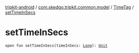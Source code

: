 [tripkit-android](../../index.md) / [com.skedgo.tripkit.common.model](../index.md) / [TimeTag](index.md) / [setTimeInSecs](./set-time-in-secs.md)

# setTimeInSecs

`open fun setTimeInSecs(timeInSecs: `[`Long`](https://kotlinlang.org/api/latest/jvm/stdlib/kotlin/-long/index.html)`): `[`Unit`](https://kotlinlang.org/api/latest/jvm/stdlib/kotlin/-unit/index.html)